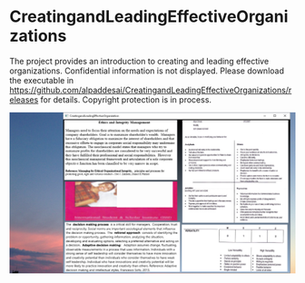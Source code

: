 # CreatingandLeadingEffectiveOrganizations

The project provides an introduction to creating and leading effective organizations. Confidential information is not displayed. Please download the executable in https://github.com/alpaddesai/CreatingandLeadingEffectiveOrganizations/releases for details. 
Copyright protection is in process. 

![image](Image1.png)
